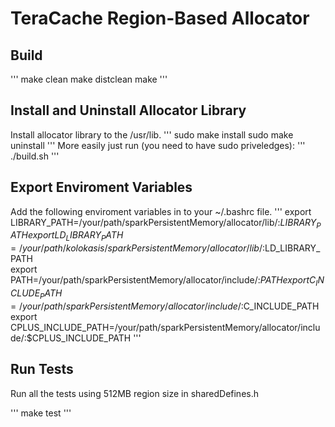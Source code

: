 # TeraCache Region-Based Allocator

## Build
'''
make clean
make distclean
make
'''

## Install and Uninstall Allocator Library
Install allocator library to the /usr/lib.
'''
sudo make install
sudo make uninstall
'''
More easily just run (you need to have sudo priveledges):
'''
./build.sh
'''

## Export Enviroment Variables
Add the following enviroment variables in to your ~/.bashrc file.
'''
export LIBRARY_PATH=/your/path/sparkPersistentMemory/allocator/lib/:$LIBRARY_PATH                                                                                                 
export LD_LIBRARY_PATH=/your/path/kolokasis/sparkPersistentMemory/allocator/lib/:$LD_LIBRARY_PATH                                                                                           
export PATH=/your/path/sparkPersistentMemory/allocator/include/:$PATH                                                                                                             
export C_INCLUDE_PATH=/your/path/sparkPersistentMemory/allocator/include/:$C_INCLUDE_PATH                                                                                         
export CPLUS_INCLUDE_PATH=/your/path/sparkPersistentMemory/allocator/include/:$CPLUS_INCLUDE_PATH
'''

## Run Tests
Run all the tests using 512MB region size in sharedDefines.h

'''
make test
'''
